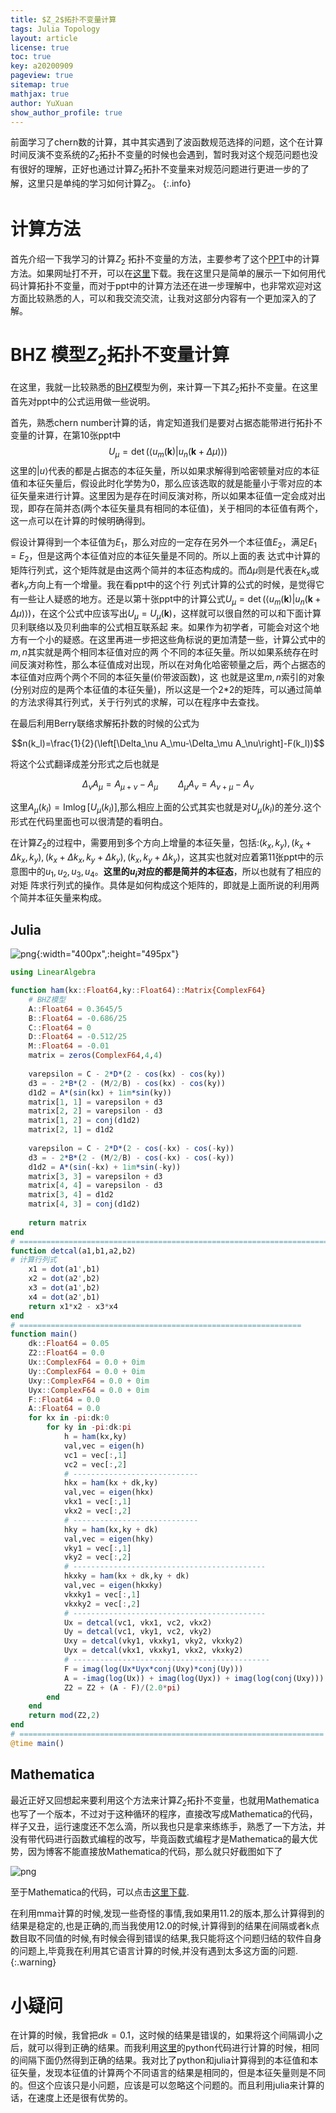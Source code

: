 ```yaml
---
title: $Z_2$拓扑不变量计算
tags: Julia Topology
layout: article
license: true
toc: true
key: a20200909
pageview: true
sitemap: true
mathjax: true
author: YuXuan
show_author_profile: true
---
```

前面学习了chern数的计算，其中其实遇到了波函数规范选择的问题，这个在计算时间反演不变系统的$Z_2$拓扑不变量的时候也会遇到，暂时我对这个规范问题也没有很好的理解，正好也通过计算$Z_2$拓扑不变量来对规范问题进行更进一步的了解，这里只是单纯的学习如何计算$Z_2$。
{:.info}
<!--more-->
# 计算方法
首先介绍一下我学习的计算$Z_2$ 拓扑不变量的方法，主要参考了这个[PPT](https://t-ozaki.issp.u-tokyo.ac.jp/meeting16/OMX-Sawahata-2016Nov.pdf)中的计算方法。如果网址打不开，可以在[这里](/assets/pdf/z2-ppt.pdf)下载。我在这里只是简单的展示一下如何用代码计算拓扑不变量，而对于ppt中的计算方法还在进一步理解中，也非常欢迎对这方面比较熟悉的人，可以和我交流交流，让我对这部分内容有一个更加深入的了解。

# BHZ 模型$Z_2$拓扑不变量计算
在这里，我就一比较熟悉的[BHZ](https://topocondmat.org/w6_3dti/bhz.html)模型为例，来计算一下其$Z_2$拓扑不变量。在这里首先对ppt中的公式运用做一些说明。

首先，熟悉chern number计算的话，肯定知道我们是要对占据态能带进行拓扑不变量的计算，在第10张ppt中
$$U_{\mu}=\det(\langle u_m(\mathbf{k})|u_n(\mathbf{k} + \Delta\mu)\rangle)$$
这里的$|u\rangle$代表的都是占据态的本征矢量，所以如果求解得到哈密顿量对应的本征值和本征矢量后，假设此时化学势为0，那么应该选取的就是能量小于零对应的本征矢量来进行计算。这里因为是存在时间反演对称，所以如果本征值一定会成对出现，即存在简并态(两个本征矢量具有相同的本征值)，关于相同的本征值有两个，这一点可以在计算的时候明确得到。

假设计算得到一个本征值为$E_1$，那么对应的一定存在另外一个本征值$E_2$，满足$E_1 = E_2$，但是这两个本征值对应的本征矢量是不同的。所以上面的表
达式中计算的矩阵行列式，这个矩阵就是由这两个简并的本征态构成的。而$\Delta \mu$则是代表在$k_x$或者$k_y$方向上有一个增量。我在看ppt中的这个行
列式计算的公式的时候，是觉得它有一些让人疑惑的地方。还是以第十张ppt中的计算公式$U_{\mu}=\det(\langle u_m(\mathbf{k})|u_n(\mathbf{k} + 
\Delta\mu)\rangle)$，在这个公式中应该写出$U_\mu=U_\mu(\mathbf{k})$，这样就可以很自然的可以和下面计算贝利联络以及贝利曲率的公式相互联系起
来。如果作为初学者，可能会对这个地方有一个小的疑惑。在这里再进一步把这些角标说的更加清楚一些，计算公式中的$m,n$其实就是两个相同本征值对应的两
个不同的本征矢量。所以如果系统存在时间反演对称性，那么本征值成对出现，所以在对角化哈密顿量之后，两个占据态的本征值对应两个两个不同的本征矢量(价带波函数)，这
也就是这里$m,n$索引的对象(分别对应的是两个本征值的本征矢量)，所以这是一个2*2的矩阵，可以通过简单的方法求得其行列式，关于行列式的求解，可以在程序中去查找。

在最后利用Berry联络求解拓扑数的时候的公式为

$$n(k_l)=\frac{1}{2}(\left[\Delta_\nu A_\mu-\Delta_\mu A_\nu\right]-F(k_l))$$

将这个公式翻译成差分形式之后也就是

$$\Delta_\nu A_\mu=A_{\mu+\nu}-A_\mu\qquad\Delta_\mu A_\nu=A_{\nu+\mu}-A_\nu$$

这里$A_\mu(k_l)=\textrm{Im}\log\left[ U_\mu(k_l)\right]$,那么相应上面的公式其实也就是对$U_\mu(k_l)$的差分.这个形式在代码里面也可以很清楚的看明白。

在计算$Z_2$的过程中，需要用到多个方向上增量的本征矢量，包括:$(k_x,k_y),(k_x + \Delta k_x,k_y),(k_x+\Delta k_x,k_y + \Delta k_y),(k_x,
k_y+\Delta k_y)$，这其实也就对应着第11张ppt中的示意图中的$u_1,u_2,u_3,u_4$。**这里的$u_i$对应的都是简并的本征态**，所以也就有了相应的对矩
阵求行列式的操作。具体是如何构成这个矩阵的，即就是上面所说的利用两个简并本征矢量来构成。

## Julia

![png](/assets/images/Julia/p1.png){:width="400px",:height="495px"}

```julia
using LinearAlgebra

function ham(kx::Float64,ky::Float64)::Matrix{ComplexF64}
    # BHZ模型
    A::Float64 = 0.3645/5
    B::Float64 = -0.686/25
    C::Float64 = 0
    D::Float64 = -0.512/25
    M::Float64 = -0.01
    matrix = zeros(ComplexF64,4,4)
    
    varepsilon = C - 2*D*(2 - cos(kx) - cos(ky))
    d3 = - 2*B*(2 - (M/2/B) - cos(kx) - cos(ky))
    d1d2 = A*(sin(kx) + 1im*sin(ky))
    matrix[1, 1] = varepsilon + d3
    matrix[2, 2] = varepsilon - d3
    matrix[1, 2] = conj(d1d2)
    matrix[2, 1] = d1d2
    
    varepsilon = C - 2*D*(2 - cos(-kx) - cos(-ky))
    d3 = - 2*B*(2 - (M/2/B) - cos(-kx) - cos(-ky))
    d1d2 = A*(sin(-kx) + 1im*sin(-ky))
    matrix[3, 3] = varepsilon + d3
    matrix[4, 4] = varepsilon - d3
    matrix[3, 4] = d1d2 
    matrix[4, 3] = conj(d1d2)
    
    return matrix
end
# ==============================================================================
function detcal(a1,b1,a2,b2)
# 计算行列式
    x1 = dot(a1',b1)
    x2 = dot(a2',b2)
    x3 = dot(a1',b2)
    x4 = dot(a2',b1)
    return x1*x2 - x3*x4 
end
# ===============================================================
function main() 
    dk::Float64 = 0.05
    Z2::Float64 = 0.0
    Ux::ComplexF64 = 0.0 + 0im
    Uy::ComplexF64 = 0.0 + 0im
    Uxy::ComplexF64 = 0.0 + 0im
    Uyx::ComplexF64 = 0.0 + 0im
    F::Float64 = 0.0
    A::Float64 = 0.0
    for kx in -pi:dk:0
        for ky in -pi:dk:pi
            h = ham(kx,ky)
            val,vec = eigen(h)
            vc1 = vec[:,1]
            vc2 = vec[:,2]
            # ----------------------------
            hkx = ham(kx + dk,ky)
            val,vec = eigen(hkx)
            vkx1 = vec[:,1]
            vkx2 = vec[:,2]
            # ----------------------------
            hky = ham(kx,ky + dk)
            val,vec = eigen(hky)
            vky1 = vec[:,1]
            vky2 = vec[:,2]
            # -------------------------------------------
            hkxky = ham(kx + dk,ky + dk)
            val,vec = eigen(hkxky)
            vkxky1 = vec[:,1]
            vkxky2 = vec[:,2]
            # -------------------------------------------
            Ux = detcal(vc1, vkx1, vc2, vkx2)  
            Uy = detcal(vc1, vky1, vc2, vky2)
            Uxy = detcal(vky1, vkxky1, vky2, vkxky2)
            Uyx = detcal(vkx1, vkxky1, vkx2, vkxky2)
            # --------------------------------------------
            F = imag(log(Ux*Uyx*conj(Uxy)*conj(Uy)))
            A = -imag(log(Ux)) + imag(log(Uyx)) + imag(log(conj(Uxy))) -imag(log(conj(Uy)))
            Z2 = Z2 + (A - F)/(2.0*pi)
        end
    end 
    return mod(Z2,2)
end
# ====================================================================
@time main()
```
## Mathematica

最近正好又回想起来要利用这个方法来计算$Z_2$拓扑不变量，也就用Mathematica也写了一个版本，不过对于这种循环的程序，直接改写成Mathematica的代码，样子又丑，运行速度还不怎么滴，所以我也只是拿来练练手，熟悉了一下方法，并没有带代码进行函数式编程的改写，毕竟函数式编程才是Mathematica的最大优势，因为博客不能直接放Mathematica的代码，那么就只好截图如下了

![png](/assets/images/Julia/mma-z2.png)

至于Mathematica的代码，可以点击[这里下载](assets/data/mma-z2.nb).

在利用mma计算的时候,发现一些奇怪的事情,我如果用11.2的版本,那么计算得到的结果是稳定的,也是正确的,而当我使用12.0的时候,计算得到的结果在间隔或者k点数目取不同值的时候,有时候会得到错误的结果,我只能将这个问题归结的软件自身的问题上,毕竟我在利用其它语言计算的时候,并没有遇到太多这方面的问题.
{:.warning}

# 小疑问

在计算的时候，我曾把$dk=0.1$，这时候的结果是错误的，如果将这个间隔调小之后，就可以得到正确的结果。而我利用[这里](http://www.guanjihuan.com/archives/5778)的python代码进行计算的时候，相同的间隔下面仍然得到正确的结果。我对比了python和julia计算得到的本征值和本征矢量，发现本征值的计算两个不同语言的结果是相同的，但是本征矢量则是不同的。但这个应该只是小问题，应该是可以忽略这个问题的。而且利用julia来计算的话，在速度上还是很有优势的。